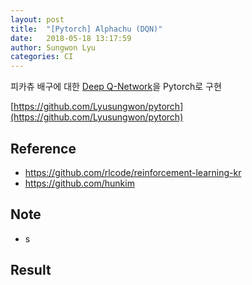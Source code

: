 ```yaml
---
layout: post
title:  "[Pytorch] Alphachu (DQN)"
date:   2018-05-18 13:17:59
author: Sungwon Lyu
categories: CI
---
```


피카츄 배구에 대한 [Deep Q-Network](https://lyusungwon.github.io/rl/2018/01/25/dqn.html)을 Pytorch로 구현

[https://github.com/Lyusungwon/pytorch](https://github.com/Lyusungwon/pytorch)

## Reference
- https://github.com/rlcode/reinforcement-learning-kr
- https://github.com/hunkim

## Note 
- s

## Result

